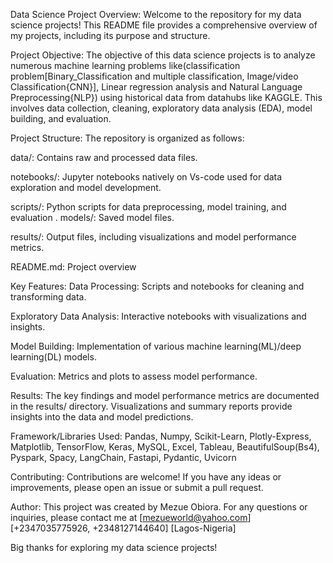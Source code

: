 Data Science Project Overview:
Welcome to the repository for my data science projects! This README file provides a comprehensive overview of my projects, including its purpose and structure.


Project Objective:
The objective of this data science projects is to analyze numerous machine learning problems like(classification problem[Binary_Classification and multiple classification, Image/video Classification{CNN}], Linear regression analysis and Natural Language Preprocessing{NLP}) using historical data from datahubs like KAGGLE. This involves data collection, cleaning, exploratory data analysis (EDA), model building, and evaluation.

Project Structure:
The repository is organized as follows:

data/: Contains raw and processed data files.

notebooks/: Jupyter notebooks natively on Vs-code used for data exploration and model development.

scripts/: Python scripts for data preprocessing, model training, and evaluation
.
models/: Saved model files.

results/: Output files, including visualizations and model performance metrics.

README.md: Project overview


Key Features:
Data Processing: Scripts and notebooks for cleaning and transforming data.

Exploratory Data Analysis: Interactive notebooks with visualizations and insights.

Model Building: Implementation of various machine learning(ML)/deep learning(DL) models.

Evaluation: Metrics and plots to assess model performance.


Results:
The key findings and model performance metrics are documented in the results/ directory. Visualizations and summary reports provide insights into the data and model predictions.


Framework/Libraries Used:
Pandas, Numpy, Scikit-Learn, Plotly-Express, Matplotlib, TensorFlow, Keras, MySQL, Excel, Tableau, BeautifulSoup(Bs4), Pyspark, Spacy, LangChain, Fastapi, Pydantic, Uvicorn


Contributing:
Contributions are welcome! If you have any ideas or improvements, please open an issue or submit a pull request.

Author:
This project was created by Mezue Obiora. For any questions or inquiries, please contact me at [mezueworld@yahoo.com] [+2347035775926, +2348127144640] [Lagos-Nigeria]

Big thanks for exploring my data science projects!
